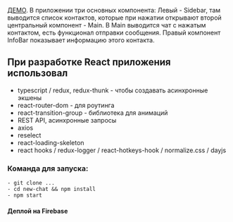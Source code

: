 [ДЕМО](https://chat-react-b0a98.web.app/). В приложении три основных компонента:
Левый - Sidebar, там выводится список контактов, которые при нажатии открывают второй центральный компонент - Main.
В Main выводится чат с нажатым контактом, есть функционал отправки сообщения.
Правый компонент InfoBar показывает информацию этого контакта.

## При разработке React приложения использовал

- typescript / redux, redux-thunk - чтобы создавать асинхронные экшены
- react-router-dom - для роутинга
- react-transition-group - библиотека для анимаций
- REST API, асинхронные запросы
- axios
- reselect
- react-loading-skeleton
- react hooks / redux-logger / react-hotkeys-hook / normalize.css / dayjs

### Команда для запуска: 

```
- git clone ...
- cd new-chat && npm install
- npm start
```

#### Деплой на Firebase
